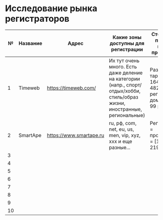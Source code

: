 # Исследование рынка регистраторов

| №  | Название | Адрес | Какие зоны доступны для регистрации | Стоимость первого года и продления |
|----|----------|-------|-------------------------------------|------------------------------------|
| 1  |   Timeweb| https://timeweb.com/ |   Их тут очень много. Есть даже деление на категории  (напр., спорт/отдых/хобби, стиль/образ жизни, иностранные, региональные)                                 | Разные тарифы - от 164 р. до 482 р.; регистрация доменов от 99 р.                               |
| 2  |    SmartApe|   https://www.smartape.ru    |    ru, рф, com, net, eu, us, men, vip, xyz, xxx и еще разные...                                 |           Регистрация = продление = [195; 21995] р.                         |
| 3  |          |       |                                     |                                    |
| 4  |          |       |                                     |                                    |
| 5  |          |       |                                     |                                    |
| 6  |          |       |                                     |                                    |
| 7  |          |       |                                     |                                    |
| 8  |          |       |                                     |                                    |
| 9  |          |       |                                     |                                    |
| 10 |          |       |                                     |                                    |
